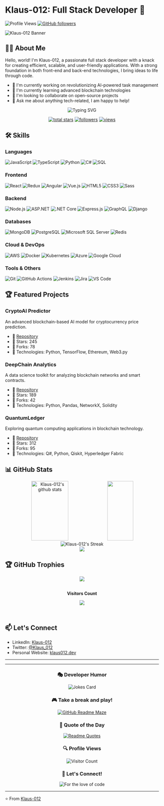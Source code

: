 # Klaus-012: Full Stack Developer 🚀
![Profile Views](https://komarev.com/ghpvc/?username=Klaus-012&color=blueviolet)
[![GitHub followers](https://img.shields.io/github/followers/Klaus-012?label=Follow&style=social)](https://github.com/Klaus-012)

![Klaus-012 Banner](https://images.pexels.com/photos/577585/pexels-photo-577585.jpeg?auto=compress&cs=tinysrgb&w=960&h=600&dpr=1)

## 👨‍💻 About Me

Hello, world! I'm Klaus-012, a passionate full stack developer with a knack for creating efficient, scalable, and user-friendly applications. With a strong foundation in both front-end and back-end technologies, I bring ideas to life through code.

- 🔭 I'm currently working on revolutionizing AI-powered task management
- 🌱 I'm currently learning advanced blockchain technologies
- 👯 I'm looking to collaborate on open-source projects
- 💬 Ask me about anything tech-related, I am happy to help!

<div align="center">
  <img src="https://readme-typing-svg.demolab.com?font=Fira+Code&size=22&pause=1000&color=F75C7E&center=true&vCenter=true&width=440&height=45&lines=Full+Stack+Developer+%F0%9F%92%BB;AI+and+ML+Enthusiast+%F0%9F%A4%96;Blockchain+Developer+%E2%9B%93;Data+Scientist+%F0%9F%93%8A;Cloud+Architecture+%E2%98%81%EF%B8%8F;Always+learning+new+things+%F0%9F%8C%B1" alt="Typing SVG" />
</div>

<p align="center">
  <a href="https://github.com/Klaus-012?tab=repositories&sort=stargazers">
    <img alt="total stars" title="Total stars on GitHub" src="https://custom-icon-badges.demolab.com/github/stars/Klaus-012?color=55960c&style=for-the-badge&labelColor=488207&logo=star"/></a>
  <a href="https://github.com/Klaus-012?tab=followers">
    <img alt="followers" title="Follow me on Github" src="https://custom-icon-badges.demolab.com/github/followers/Klaus-012?color=236ad3&labelColor=1155ba&style=for-the-badge&logo=person-add&label=Follow&logoColor=white"/></a>
  <a href="https://github.com/Klaus-012/Simple-View-Counter">
    <img alt="views" title="GitHub profile views" src="https://freshidea.com/jonah/app/DenverCoder1-profile-views"/></a>
</p>

## 🛠️ Skills

### Languages
![JavaScript](https://img.shields.io/badge/-JavaScript-F7DF1E?style=flat-square&logo=javascript&logoColor=black)
![TypeScript](https://img.shields.io/badge/-TypeScript-3178C6?style=flat-square&logo=typescript&logoColor=white)
![Python](https://img.shields.io/badge/-Python-3776AB?style=flat-square&logo=Python&logoColor=white)
![C#](https://img.shields.io/badge/-C%23-239120?style=flat-square&logo=c-sharp&logoColor=white)
![SQL](https://img.shields.io/badge/-SQL-4479A1?style=flat-square&logo=mysql&logoColor=white)

### Frontend
![React](https://img.shields.io/badge/-React-61DAFB?style=flat-square&logo=react&logoColor=black)
![Redux](https://img.shields.io/badge/-Redux-764ABC?style=flat-square&logo=redux&logoColor=white)
![Angular](https://img.shields.io/badge/-Angular-DD0031?style=flat-square&logo=angular&logoColor=white)
![Vue.js](https://img.shields.io/badge/-Vue.js-4FC08D?style=flat-square&logo=vue.js&logoColor=white)
![HTML5](https://img.shields.io/badge/-HTML5-E34F26?style=flat-square&logo=html5&logoColor=white)
![CSS3](https://img.shields.io/badge/-CSS3-1572B6?style=flat-square&logo=css3&logoColor=white)
![Sass](https://img.shields.io/badge/-Sass-CC6699?style=flat-square&logo=sass&logoColor=white)

### Backend
![Node.js](https://img.shields.io/badge/-Node.js-339933?style=flat-square&logo=node.js&logoColor=white)
![ASP.NET](https://img.shields.io/badge/-ASP.NET-512BD4?style=flat-square&logo=dot-net&logoColor=white)
![.NET Core](https://img.shields.io/badge/-.NET%20Core-512BD4?style=flat-square&logo=dot-net&logoColor=white)
![Express.js](https://img.shields.io/badge/-Express.js-000000?style=flat-square&logo=express&logoColor=white)
![GraphQL](https://img.shields.io/badge/-GraphQL-E10098?style=flat-square&logo=graphql&logoColor=white)
![Django](https://img.shields.io/badge/-Django-092E20?style=flat-square&logo=django&logoColor=white)

### Databases
![MongoDB](https://img.shields.io/badge/-MongoDB-47A248?style=flat-square&logo=mongodb&logoColor=white)
![PostgreSQL](https://img.shields.io/badge/-PostgreSQL-336791?style=flat-square&logo=postgresql&logoColor=white)
![Microsoft SQL Server](https://img.shields.io/badge/-SQL%20Server-CC2927?style=flat-square&logo=microsoft-sql-server&logoColor=white)
![Redis](https://img.shields.io/badge/-Redis-DC382D?style=flat-square&logo=redis&logoColor=white)

### Cloud & DevOps
![AWS](https://img.shields.io/badge/-AWS-232F3E?style=flat-square&logo=amazon-aws&logoColor=white)
![Docker](https://img.shields.io/badge/-Docker-2496ED?style=flat-square&logo=docker&logoColor=white)
![Kubernetes](https://img.shields.io/badge/-Kubernetes-326CE5?style=flat-square&logo=kubernetes&logoColor=white)
![Azure](https://img.shields.io/badge/-Azure-0089D6?style=flat-square&logo=microsoft-azure&logoColor=white)
![Google Cloud](https://img.shields.io/badge/-Google%20Cloud-4285F4?style=flat-square&logo=google-cloud&logoColor=white)

### Tools & Others
![Git](https://img.shields.io/badge/-Git-F05032?style=flat-square&logo=git&logoColor=white)
![GitHub Actions](https://img.shields.io/badge/-GitHub%20Actions-2088FF?style=flat-square&logo=github-actions&logoColor=white)
![Jenkins](https://img.shields.io/badge/-Jenkins-D24939?style=flat-square&logo=jenkins&logoColor=white)
![Jira](https://img.shields.io/badge/-Jira-0052CC?style=flat-square&logo=jira&logoColor=white)
![VS Code](https://img.shields.io/badge/-VS%20Code-007ACC?style=flat-square&logo=visual-studio-code&logoColor=white)

## 🏆 Featured Projects

### CryptoAI Predictor
An advanced blockchain-based AI model for cryptocurrency price prediction.
- 🔗 [Repository](https://github.com/Klaus-012/crypto-ai-predictor)
- 🌟 Stars: 245
- 🍴 Forks: 78
- 🧠 Technologies: Python, TensorFlow, Ethereum, Web3.py

### DeepChain Analytics
A data science toolkit for analyzing blockchain networks and smart contracts.
- 🔗 [Repository](https://github.com/Klaus-012/deepchain-analytics)
- 🌟 Stars: 189
- 🍴 Forks: 42
- 🧠 Technologies: Python, Pandas, NetworkX, Solidity

### QuantumLedger
Exploring quantum computing applications in blockchain technology.
- 🔗 [Repository](https://github.com/Klaus-012/quantum-ledger)
- 🌟 Stars: 312
- 🍴 Forks: 95
- 🧠 Technologies: Q#, Python, Qiskit, Hyperledger Fabric

## 📊 GitHub Stats

<div align="center">
  <img width="49%" height="195px" src="https://github-readme-stats.vercel.app/api?username=Klaus-012&show_icons=true&count_private=true&hide_border=true&title_color=ff91a4&icon_color=ff91a4&text_color=c9d1d9&bg_color=0d1117" alt="Klaus-012's github stats" /> 
  <img width="41%" height="195px" src="https://github-readme-stats.vercel.app/api/top-langs/?username=Klaus-012&layout=compact&hide_border=true&title_color=ff91a4&text_color=ff91a4&bg_color=0d1117" />
</div>

<div align="center">
  <img src="https://github-readme-streak-stats.herokuapp.com/?user=Klaus-012&theme=radical&hide_border=true&stroke=0000&background=0D1117&ring=ff91a4&fire=ff91a4&currStreakLabel=ff91a4" alt="Klaus-012's Streak" />
</div>

<div align="center">
  <img src="https://github-profile-summary-cards.vercel.app/api/cards/profile-details?username=Klaus-012&theme=radical" />
</div>

## 🏆 GitHub Trophies

<div align="center">
  <img src="https://github-profile-trophy.vercel.app/?username=Klaus-012&theme=radical&no-frame=true&no-bg=true&margin-w=4" />
</div>

<div align="center">
  <br><p align="centre"><b>Visitors Count</b></p>  
  <p align="center"><img align="center" src="https://profile-counter.glitch.me/{Klaus-012}/count.svg" /></p> 
  <br>
</div>

## 📫 Let's Connect

- LinkedIn: [Klaus-012](https://www.linkedin.com/in/klaus-012)
- Twitter: [@Klaus_012](https://twitter.com/Klaus_012)
- Personal Website: [klaus012.dev](https://klaus012.dev)

---
---

<h3 align="center">🎭 Developer Humor</h3>

<div align="center">
  
  ![Jokes Card](https://readme-jokes.vercel.app/api?theme=radical&qColor=%23944bcc&aColor=%23bbdb51)

</div>

<h3 align="center">🎮 Take a break and play!</h3>

<div align="center">
  
  [![GitHub Readme Maze](https://github.com/bored-engineer/readme-maze/workflows/Generate/badge.svg)](https://github.com/bored-engineer/readme-maze)

</div>

<h3 align="center">💭 Quote of the Day</h3>

<div align="center">
  
  [![Readme Quotes](https://quotes-github-readme.vercel.app/api?type=horizontal&theme=radical)](https://github.com/piyushsuthar/github-readme-quotes)

</div>

<div align="center">
  <h3>🔍 Profile Views</h3>
  <img src="https://profile-counter.glitch.me/{Klaus-012}/count.svg" alt="Visitor Count" />
</div>

<h3 align="center">🤝 Let's Connect!</h3>

<div align="center">
  
  ![For the love of code](https://madewithlove.now.sh/de?heart=true&colorA=%23000000&colorB=%23dc0000&template=for-the-badge)
  
</div>

---

⭐️ From [Klaus-012](https://github.com/Klaus-012)
